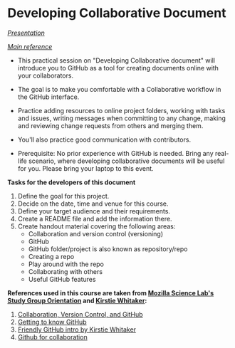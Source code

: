 # Developing Collaborative Document

*[Presentation](https://docs.google.com/presentation/d/1_bmRZcLwQrUkVTAMvq7W_x4ML_aphSwVEnkLrDy-Fd4/edit?usp=sharing)*

*[Main reference](https://github.com/KirstieJane/friendly-github-intro)*


- This practical session on "Developing Collaborative document" will introduce you to GitHub as a tool for creating documents online with your collaborators. 
- The goal is to make you comfortable with a Collaborative workflow in the GitHub interface. 
- Practice adding resources to online project folders, working with tasks and issues, writing messages when committing to any change, making and reviewing change requests from others and merging them. 
- You'll also practice good communication with contributors.

- Prerequisite: No prior experience with GitHub is needed. Bring any real-life scenario, where developing collaborative documents will be useful for you. Please bring your laptop to this event.

**Tasks for the developers of this document**

1. Define the goal for this project.
1. Decide on the date, time and venue for this course.
1. Define your target audience and their requirements.
1. Create a README file and add the information there.
1. Create handout material covering the following areas:
    * Collaboration and version control (versioning)
    * GitHub
    * GitHub folder/project is also known as repository/repo
    * Creating a repo
    * Play around with the repo
    * Collaborating with others
    * Useful GitHub features


**References used in this course are taken from [Mozilla Science Lab's Study Group Orientation](https://mozillascience.github.io/study-group-orientation/) and [Kirstie Whitaker](https://github.com/KirstieJane/friendly-github-intro):**

1. [Collaboration, Version Control, and GitHub](https://mozillascience.github.io/study-group-orientation/3.1-collab-vers-github.html)
1. [Getting to know GitHub](https://mozillascience.github.io/study-group-orientation/3.2-know-github.html)
1. [Friendly GitHub intro by Kirstie Whitaker](https://kirstiejane.github.io/friendly-github-intro/)
1. [Github for collaboration](http://mozillascience.github.io/working-open-workshop/github_for_collaboration/)
